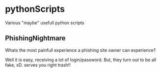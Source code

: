 # pythonScripts
Various "maybe" usefull python scripts


## PhishingNightmare
Whats the most painfull experience a phishing site owner can experience?

Well it is easy, receiving a lot of login/password. But, they turn out to be all fake, xD. serves you right trash!!
